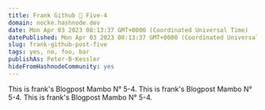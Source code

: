 ```yaml
---
title: Frank Github 😬 Five-4
domain: nocke.hashnode.dev
date: Mon Apr 03 2023 08:13:37 GMT+0000 (Coordinated Universal Time)
datePublished: Mon Apr 03 2023 08:13:37 GMT+0000 (Coordinated Universal Time)
slug: frank-github-post-five
tags: yes, no, foo, bar
publishAs: Peter-B-Kessler
hideFromHashnodeCommunity: yes
---
```


This is frank's Blogpost Mambo N° 5-4.
This is frank's Blogpost Mambo N° 5-4.
This is frank's Blogpost Mambo N° 5-4.
